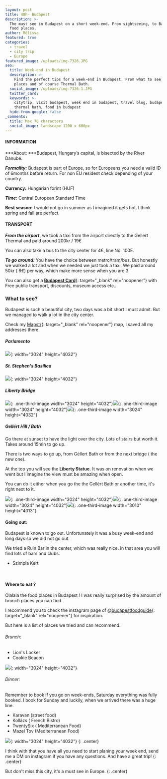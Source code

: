 ```yaml
---
layout: post
title: 48h- Budapest
description: >-
  The must see in Budapest on a short week-end. From sightseeing, to Bath to
  food places. 
author: Mélissa
featured: true
categories:
  - travel
  - city trip
  - Europe
featured_image: /uploads/img-7326.JPG
seo:
  title: Week-end in Budapest
  description: >-
    Find the perfect tips for a week-end in Budapest. From what to see, to food
    places and of course Thermal Bath. 
  social_image: /uploads/img-7326-1.JPG
  twitter_card:
  keywords: >-
    citytrip, visit budapest, week end in budapest, travel blog, budapest,
    thermal bath, food in budapest
  hide-from-google: false
_comments:
  title: Max 70 characters
  social_image: landscape 1200 x 600px
---
```

#### INFORMATION

***About: ***Budapest, Hungary’s capital, is bisected by the River Danube.

***Formality:*** Budapest is part of Europe, so for Europeans you need a valid ID of 6months before return. For non EU resident check depending of your country.

**Currency:** Hungarian forint (HUF)

***Time:*** Central European Standard Time

**Best season:** I would not go in summer as I imagined it gets hot. I think spring and fall are perfect.

#### TRANSPORT

***From the airport***, we took a taxi from the airport directly to the Gellert Thermal and paid around 200kr / 19€

You can also take a bus to the city center for 4€, line No. 100E.

***To go around:*** You have the choice between metro/tram/bus. But honestly we walked a lot and when we needed we just took a taxi. We paid around 50kr ( 6€) per way, which make more sense when you are 3.

You can also get a [**Budapest Card**](https://m.budapestinfo.hu/webshop){: target="_blank" rel="noopener"} with Free public transport, discounts, museum access etc..

### What to see?

Budapest is such a beautiful city, two days was a bit short I must admit. But we managed to walk a lot in the city center.

Check my [Mapstr](https://go.mapstr.com/SxSgCvaNulb){: target="_blank" rel="noopener"} map, I saved all my addresses there.

##### Parlamento

![](/uploads/img-7326-2.JPG){: width="3024" height="4032"}

##### St. Stephen's Basilica

![](/uploads/img-7373.JPG){: width="3024" height="4032"}

##### Liberty Bridge

![](/uploads/img-7407.JPG){: .one-third-image width="3024" height="4032"}![](/uploads/img-7192.JPG){: .one-third-image width="3024" height="4032"}![](/budapest/IMG_7385.JPG){: .one-third-image width="3024" height="4032"}

##### Gellért Hill / Bath

Go there at sunset to have the light over the city. Lots of stairs but worth it. Takes around 15min to go up.

There is two ways to go up, from Géllert Bath or from the next bridge ( the new one).

At the top you will see the **Liberty Statue.** It was on renovation when we went but I imagine the view must be amazing when open.

You can do it either when you go the the Gellért Bath or another time, it's right next to it.

![](/budapest/IMG_7170.JPG){: .one-third-image width="3024" height="4032"}![](/budapest/IMG_7177.JPG){: .one-third-image width="3024" height="4032"}![](/budapest/IMG_7174.JPG){: .one-third-image width="3010" height="4013"}

#### Going out:

Budapest is known to go out. Unfortunately it was a busy week-end and long days so we did not go out.

We tried a Ruin Bar in the center, which was really nice. In that area you will find lots of bars and clubs.

* Szimpla Kert

&nbsp;

#### Where to eat ?

Olalala the food places in Budapest \! I was really surprised by the amount of brunch places you can find.

I recommend you to check the instagram page of @[budapestfoodguide](https://www.instagram.com/budapestfoodguide/){: target="_blank" rel="noopener"} for inspiration.

But here is a list of places we tried and can recommend.

###### Brunch:

* Lion's Locker
* Cookie Beacon

![](/uploads/img-0905.JPG){: width="3024" height="4032"}

###### Dinner:

Remember to book if you go on week-ends, Saturday everything was fully booked. I book for Sunday and luckily, when we arrived there was a huge line.

* Karavan (street food)
* Koll&aacute;zs ( French Bistro)
* TwentySix ( Mediterranean Food)
* Mazel Tov (Mediterranean Food)

![](/uploads/img-7446.JPG){: width="3024" height="4032"}
{: .center}

I think with that you have all you need to start planing your week end, send me a DM on instagram if you have any questions. And have a great trip\!
{: .center}

But don't miss this city, it's a must see in Europe.
{: .center}